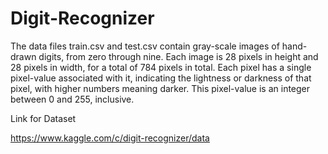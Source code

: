 # Digit-Recognizer
The data files train.csv and test.csv contain gray-scale images of hand-drawn digits, from zero through nine.  Each image is 28 pixels in height and 28 pixels in width, for a total of 784 pixels in total. Each pixel has a single pixel-value associated with it, indicating the lightness or darkness of that pixel, with higher numbers meaning darker. This pixel-value is an integer between 0 and 255, inclusive.


Link for Dataset

https://www.kaggle.com/c/digit-recognizer/data
